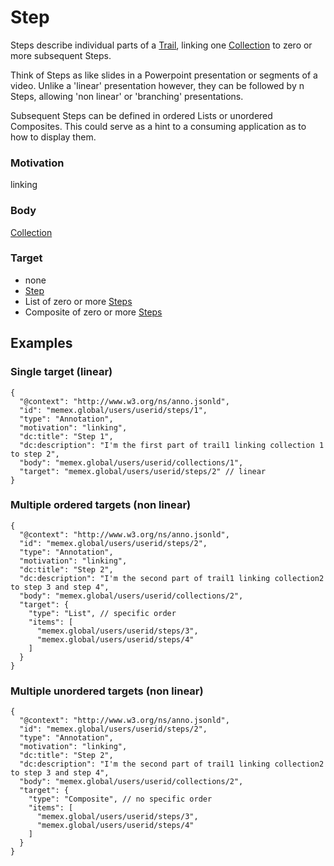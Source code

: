 
# Step

Steps describe individual parts of a [Trail](Trail.md), linking one [Collection](Collection.md) to zero or more subsequent Steps.

Think of Steps as like slides in a Powerpoint presentation or segments of a video. Unlike a 'linear' presentation however, they can be followed by n Steps, allowing 'non linear' or 'branching' presentations. 

Subsequent Steps can be defined in ordered Lists or unordered Composites. This could serve as a hint to a consuming application as to how to display them.

### Motivation 
linking

### Body
[Collection](Collection.md)

### Target
- none
- [Step](Step.md)
- List of zero or more [Steps](Step.md)
- Composite of zero or more [Steps](Step.md)

## Examples

### Single target (linear)

```
{
  "@context": "http://www.w3.org/ns/anno.jsonld",
  "id": "memex.global/users/userid/steps/1",
  "type": "Annotation",
  "motivation": "linking",
  "dc:title": "Step 1",
  "dc:description": "I'm the first part of trail1 linking collection 1 to step 2",
  "body": "memex.global/users/userid/collections/1",
  "target": "memex.global/users/userid/steps/2" // linear
}
```

### Multiple ordered targets (non linear)
```
{
  "@context": "http://www.w3.org/ns/anno.jsonld",
  "id": "memex.global/users/userid/steps/2",
  "type": "Annotation",
  "motivation": "linking",
  "dc:title": "Step 2",
  "dc:description": "I'm the second part of trail1 linking collection2 to step 3 and step 4",
  "body": "memex.global/users/userid/collections/2",
  "target": {
    "type": "List", // specific order
    "items": [
      "memex.global/users/userid/steps/3",
      "memex.global/users/userid/steps/4"
    ]
  }
}
```

### Multiple unordered targets (non linear)
```
{
  "@context": "http://www.w3.org/ns/anno.jsonld",
  "id": "memex.global/users/userid/steps/2",
  "type": "Annotation",
  "motivation": "linking",
  "dc:title": "Step 2",
  "dc:description": "I'm the second part of trail1 linking collection2 to step 3 and step 4",
  "body": "memex.global/users/userid/collections/2",
  "target": {
    "type": "Composite", // no specific order
    "items": [
      "memex.global/users/userid/steps/3",
      "memex.global/users/userid/steps/4"
    ]
  }
}
```